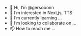 - 👋 Hi, I’m @gersooonn
- 👀 I’m interested in Next,js, TTS
- 🌱 I’m currently learning ...
- 💞️ I’m looking to collaborate on ...
- 📫 How to reach me ...

<!---
gersooonn/gersooonn is a ✨ special ✨ repository because its `README.md` (this file) appears on your GitHub profile.
You can click the Preview link to take a look at your changes.
--->
